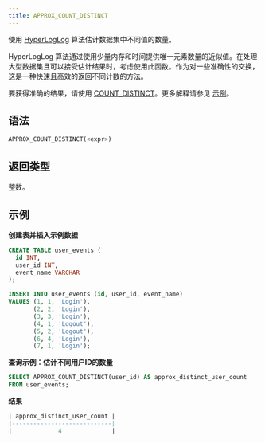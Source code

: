```yaml
---
title: APPROX_COUNT_DISTINCT
---
```


使用 [HyperLogLog](https://en.wikipedia.org/wiki/HyperLogLog) 算法估计数据集中不同值的数量。

HyperLogLog 算法通过使用少量内存和时间提供唯一元素数量的近似值。在处理大型数据集且可以接受估计结果时，考虑使用此函数。作为对一些准确性的交换，这是一种快速且高效的返回不同计数的方法。

要获得准确的结果，请使用 [COUNT_DISTINCT](aggregate-count-distinct.md)。更多解释请参见 [示例](#examples)。

## 语法

```sql
APPROX_COUNT_DISTINCT(<expr>)
```

## 返回类型

整数。

## 示例

**创建表并插入示例数据**
```sql
CREATE TABLE user_events (
  id INT,
  user_id INT,
  event_name VARCHAR
);

INSERT INTO user_events (id, user_id, event_name)
VALUES (1, 1, 'Login'),
       (2, 2, 'Login'),
       (3, 3, 'Login'),
       (4, 1, 'Logout'),
       (5, 2, 'Logout'),
       (6, 4, 'Login'),
       (7, 1, 'Login');
```

**查询示例：估计不同用户ID的数量**
```sql
SELECT APPROX_COUNT_DISTINCT(user_id) AS approx_distinct_user_count
FROM user_events;
```

**结果**
```sql
| approx_distinct_user_count |
|----------------------------|
|             4              |
```
